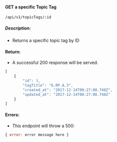 #### GET a specific Topic Tag
`/api/v1/topicTags/:id`

##### Description:
- Returns a specific topic tag by ID

#### Return:
-  A successful 200 response will be served.

```javascript
[
    {
        "id": 3,
        "tagTitle": "6.RP.A.3",
        "created_at": "2017-12-14T00:27:08.748Z",
        "updated_at": "2017-12-14T00:27:08.748Z"
    }
]
```

#### Errors:
- This endpoint will throw a 500:

```javascript
{ error: error message here }
```
